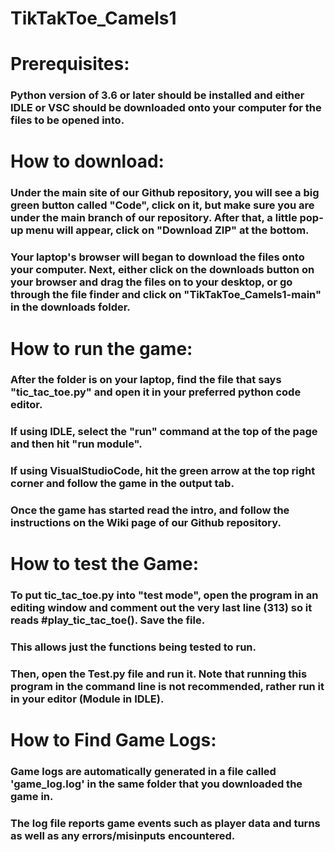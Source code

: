 # TikTakToe_Camels1

# Prerequisites:

### Python version of 3.6 or later should be installed and either IDLE or VSC should be downloaded onto your computer for the files to be opened into.

# How to download:

### Under the main site of our Github repository, you will see a big green button called "Code", click on it, but make sure you are under the main branch of our repository. After that, a little pop-up menu will appear, click on "Download ZIP" at the bottom.

### Your laptop's browser will began to download the files onto your computer. Next, either click on the downloads button on your browser and drag the files on to your desktop, or go through the file finder and click on "TikTakToe_Camels1-main" in the downloads folder.

# How to run the game:

### After the folder is on your laptop, find the file that says "tic_tac_toe.py" and open it in your preferred python code editor.

### If using IDLE, select the "run" command at the top of the page and then hit "run module".

### If using VisualStudioCode, hit the green arrow at the top right corner and follow the game in the output tab.

### Once the game has started read the intro, and follow the instructions on the Wiki page of our Github repository.

# How to test the Game:

### To put tic_tac_toe.py into "test mode", open the program in an editing window and comment out the very last line (313) so it reads #play_tic_tac_toe(). Save the file.

### This allows just the functions being tested to run.

### Then, open the Test.py file and run it. Note that running this program in the command line is not recommended, rather run it in your editor (Module in IDLE).

# How to Find Game Logs:

### Game logs are automatically generated in a file called 'game_log.log' in the same folder that you downloaded the game in.

### The log file reports game events such as player data and turns as well as any errors/misinputs encountered.
